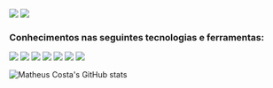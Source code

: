 
[![](https://img.shields.io/badge/-Matheus_André_Bezerra_da_Costa-blue?style=flat-square&logo=Linkedin&logoColor=white&link=https://www.linkedin.com/in/matheus-ab-costa/)](https://www.linkedin.com/in/matheus-ab-costa/)
[![](https://img.shields.io/badge/-matheusandrebcosta@gmail.com-c14438?style=flat-square&logo=Gmail&logoColor=white&link=mailto:matheusandrebcosta@gmail.com)](mailto:matheusandrebcosta@gmail.com)

### Conhecimentos nas seguintes tecnologias e ferramentas:

[![](https://img.shields.io/badge/HTML5-E34F26?style=for-the-badge&logo=html5&logoColor=white)]()
[![](https://img.shields.io/badge/CSS3-1572B6?style=for-the-badge&logo=css3&logoColor=white)]()
[![](https://img.shields.io/badge/Python-14354C?style=for-the-badge&logo=python&logoColor=white)]()
[![](https://img.shields.io/badge/MySQL-00000F?style=for-the-badge&logo=mysql&logoColor=white)]()
[![](https://img.shields.io/badge/c-%2300599C.svg?style=for-the-badge&logo=c&logoColor=white)]()
[![](https://img.shields.io/badge/java-%23ED8B00.svg?style=for-the-badge&logo=java&logoColor=white)]()
[![](https://img.shields.io/badge/kotlin-%237F52FF.svg?style=for-the-badge&logo=kotlin&logoColor=white)]()
<br>


![Matheus Costa's GitHub stats](https://github-readme-stats.vercel.app/api?username=mabcost&show_icons=true&theme=github_dark)





